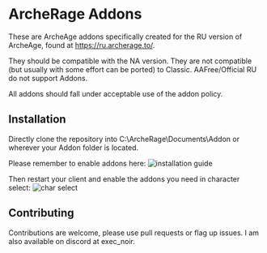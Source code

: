# ArcheRage Addons

These are ArcheAge addons specifically created for the RU version of ArcheAge, found at https://ru.archerage.to/. 

They should be compatible with the NA version. They are not compatible (but usually with some effort can be ported) to Classic. AAFree/Official RU do not support Addons.

All addons should fall under acceptable use of the addon policy.


## Installation

Directly clone the repository into C:\ArcheRage\Documents\Addon or wherever your Addon folder is located. 

Please remember to enable addons here:
![installation guide](https://i.imgur.com/ng1I1FQ.png)

Then restart your client and enable the addons you need in character select:
![char select](https://i.imgur.com/zYkJFuJ.png)
    
## Contributing

Contributions are welcome, please use pull requests or flag up issues. I am also available on discord at exec_noir.